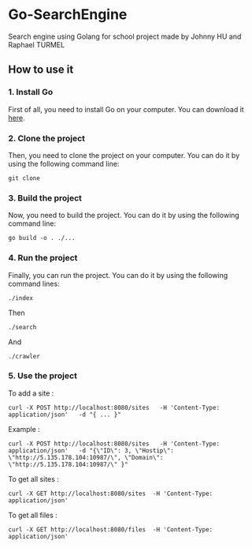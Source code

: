 # Go-SearchEngine
 Search engine using Golang for school project made by Johnny HU and Raphael TURMEL

## How to use it
### 1. Install Go
First of all, you need to install Go on your computer. You can download it [here](https://golang.org/dl/).

### 2. Clone the project
Then, you need to clone the project on your computer. You can do it by using the following command line:
```
git clone
```

### 3. Build the project
Now, you need to build the project. You can do it by using the following command line:
```
go build -o . ./...
```

### 4. Run the project
Finally, you can run the project. You can do it by using the following command lines:
```
./index
```
Then
```
./search
```
And
```
./crawler
```

### 5. Use the project
To add a site :
```
curl -X POST http://localhost:8080/sites   -H 'Content-Type: application/json'   -d "{ ... }"
```
Example :
```
curl -X POST http://localhost:8080/sites   -H 'Content-Type: application/json'   -d "{\"ID\": 3, \"Hostip\": \"http://5.135.178.104:10987/\", \"Domain\": \"http://5.135.178.104:10987/\" }"
```

To get all sites :
```
curl -X GET http://localhost:8080/sites  -H 'Content-Type: application/json'
```

To get all files   :
```
curl -X GET http://localhost:8080/files  -H 'Content-Type: application/json'
```